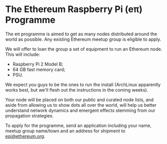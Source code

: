 # The Ethereum Raspberry Pi (eπ) Programme

The eπ programme is aimed to get as many nodes distributed around the world as possible. Any existing Ethereum meetup group is eligible to apply.

We will offer to loan the group a set of equipment to run an Ethereum node. This will include:

- Raspberry Pi 2 Model B;
- 64 GB fast memory card;
- PSU.

We expect you guys to be the ones to run the install (ArchLinux apparently works best, but we'll flesh out the instructions in the coming weeks).

Your node will be placed on both our public and curated node lists, and aside from allowing us to show dots all over the world, will help us better understand network dynamics and emergent effects stemming from our propagation strategies.

To apply for the programme, send an application including your name, meetup group name/town and an address for shipment to epi@ethereum.org.

